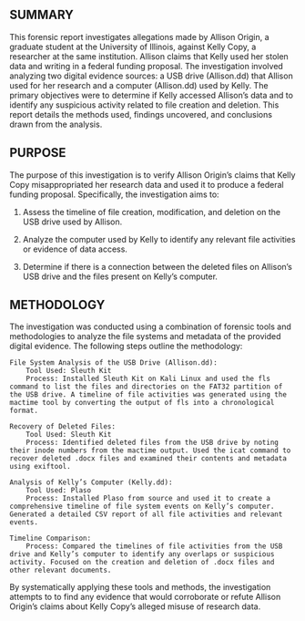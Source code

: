 
## SUMMARY

This forensic report investigates allegations made by Allison Origin, a graduate student at the University of Illinois, against Kelly Copy, a researcher at the same institution. Allison claims that Kelly used her stolen data and writing in a federal funding proposal. The investigation involved analyzing two digital evidence sources: a USB drive (Allison.dd) that Allison used for her research and a computer (Allison.dd) used by Kelly. The primary objectives were to determine if Kelly accessed Allison’s data and to identify any suspicious activity related to file creation and deletion. This report details the methods used, findings uncovered, and conclusions drawn from the analysis.

## PURPOSE

The purpose of this investigation is to verify Allison Origin’s claims that Kelly Copy misappropriated her research data and used it to produce a federal funding proposal. Specifically, the investigation aims to:

1. Assess the timeline of file creation, modification, and deletion on the USB drive used by Allison.
 
2. Analyze the computer used by Kelly to identify any relevant file activities or evidence of data access.

3. Determine if there is a connection between the deleted files on Allison’s USB drive and the files present on Kelly’s computer.

## METHODOLOGY

The investigation was conducted using a combination of forensic tools and methodologies to analyze the file systems and metadata of the provided digital evidence. The following steps outline the methodology:

    File System Analysis of the USB Drive (Allison.dd):
        Tool Used: Sleuth Kit
        Process: Installed Sleuth Kit on Kali Linux and used the fls command to list the files and directories on the FAT32 partition of the USB drive. A timeline of file activities was generated using the mactime tool by converting the output of fls into a chronological format.

    Recovery of Deleted Files:
        Tool Used: Sleuth Kit
        Process: Identified deleted files from the USB drive by noting their inode numbers from the mactime output. Used the icat command to recover deleted .docx files and examined their contents and metadata using exiftool.

    Analysis of Kelly’s Computer (Kelly.dd):
        Tool Used: Plaso
        Process: Installed Plaso from source and used it to create a comprehensive timeline of file system events on Kelly’s computer. Generated a detailed CSV report of all file activities and relevant events.

    Timeline Comparison:
        Process: Compared the timelines of file activities from the USB drive and Kelly’s computer to identify any overlaps or suspicious activity. Focused on the creation and deletion of .docx files and other relevant documents.

By systematically applying these tools and methods, the investigation attempts to to find any evidence that would corroborate or refute Allison Origin’s claims about Kelly Copy’s alleged misuse of research data.